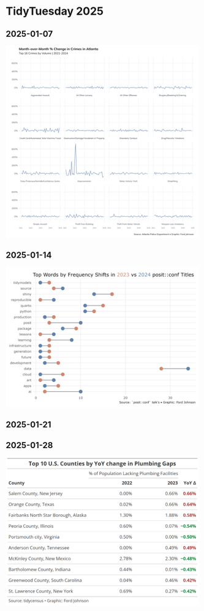 # TidyTuesday 2025

## 2025-01-07

[![](2025-01-07/atlanta-crime.png)](2025-01-07/axon-crime-data.R)

## 2025-01-14

[![](2025-01-14/posit-conf-talks.png)](2025-01-14/posit-conf-talks.R)

## 2025-01-21

## 2025-01-28

[![](2025-01-28/water-insecurity.png)](2025-01-28/water-insecurity.R)
